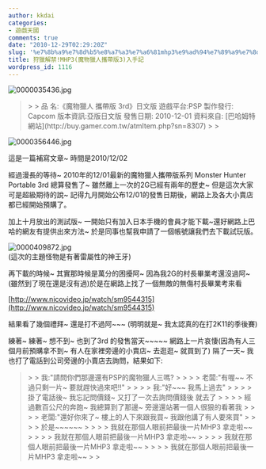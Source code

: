 ```yaml
---
author: kkdai
categories:
- 遊戲天國
comments: true
date: "2010-12-29T02:29:20Z"
slug: '%e7%8b%a9%e7%8d%b5%e8%a7%a3%e7%a6%81mhp3%e9%ad%94%e7%89%a9%e7%8d%b5%e4%ba%ba%e6%94%9c%e5%b8%b6%e7%89%883%e5%85%a5%e6%89%8b%e8%a8%98'
title: 狩獵解禁!MHP3(魔物獵人攜帶版3)入手記
wordpress_id: 1116
---
```


![0000035436.jpg](http://farm6.static.flickr.com/5209/5295762893_2293532a3d.jpg)

 

<blockquote>  
> 
> 品 名:《魔物獵人 攜帶版 3rd》日文版        
遊戲平台:PSP         
製作發行: Capcom         
版本資訊:亞版日文版         
發售日期: 2010-12-01         
資料來自: [巴哈姆特網站](http://buy.gamer.com.tw/atmItem.php?sn=8307)
> 
> </blockquote>

 

![0000356446.jpg](http://farm6.static.flickr.com/5202/5296359306_c93025de8c.jpg)

 

這是一篇補寫文章~ 時間是2010/12/02

 

經過漫長的等待~ 2010年的12/01最新的魔物獵人攜帶版系列 Monster Hunter Portable 3rd 總算發售了~ 雖然離上一次的2G已經有兩年的歷史~ 但是這次大家可是超級期待的說~ 記得九月開始公布12/01的發售日期後，網路上及各大小賣店都已經開始預購了。

 

加上十月放出的測試版~ 一開始只有加入日本手機的會員才能下載~還好網路上巴哈的網友有提供出來方法~ 於是同事也幫我申請了一個帳號讓我們去下載試玩版。

 

![0000409872.jpg](http://farm6.static.flickr.com/5282/5295763597_4fa5e55c68.jpg)       
(這次的主題怪物是有著雷屬性的神王牙)

 

 

再下載的時候~ 其實那時候是萬分的困擾阿~ 因為我2G的村長畢業考還沒過阿~ (雖然到了現在還是沒有過)於是在網路上找了一個無敵的無傷村長畢業考來看

 

[http://www.nicovideo.jp/watch/sm9544315](http://www.nicovideo.jp/watch/sm9544315)

 

結果看了幾個禮拜~ 還是打不過阿~~~ (明明就是~ 我太認真的在打2K11的季後賽)

 

練著~ 練著~ 想不到~ 也到了3rd 的發售當天~~~~~ 網路上一片哀悽(因為有人三個月前預購拿不到~ 有人在家裡旁邊的小賣店~ 去逛逛~ 就買到了) 隔了一天~ 我也打了電話到公司旁邊的小賣店去詢問，結果如下:

 

<blockquote>  
> 
> 我:"請問你們那邊還有PSP的魔物獵人三嗎?
> 
>    
> 
> 老闆:"有喔~~ 不過只剩一片~ 要就趕快過來吧!!"
> 
>    
> 
> 我:"好~~~ 我馬上過去"
> 
>    
> 
> 掛了電話後~ 我忘記問價錢~ 又打了一次去詢問價錢後 就去了
> 
>    
> 
> 經過數百公尺的奔跑~ 我總算到了那邊~ 旁邊還站著一個人很狠的看著我
> 
>    
> 
> 老闆:"還好你來了~ 樓上的人下來跟我買~ 我跟他講了有人要來買"
> 
>    
> 
> 於是~~~~~~
> 
>    
> 
> 我就在那個人眼前把最後一片MHP3 拿走啦~~
> 
>    
> 
> 我就在那個人眼前把最後一片MHP3 拿走啦~~
> 
>    
> 
> 我就在那個人眼前把最後一片MHP3 拿走啦~~
> 
>    
> 
> 我就在那個人眼前把最後一片MHP3 拿走啦~~
> 
> </blockquote>

